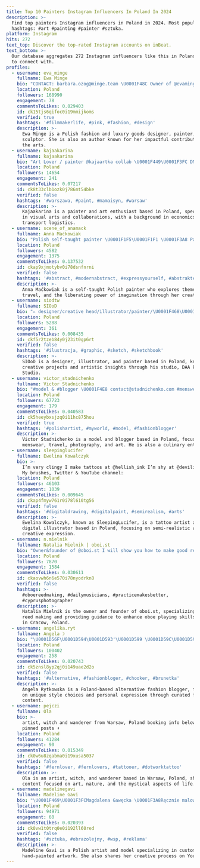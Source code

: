 ```yaml
---
title: Top 10 Painters Instagram Influencers In Poland In 2024
description: >-
  Find top painters Instagram influencers in Poland in 2024. Most popular
  hashtags: #art #painting #painter #sztuka.
platform: Instagram
hits: 272
text_top: Discover the top-rated Instagram accounts on inBeat.
text_bottom: >-
  Our database aggregates 272 Instagram influencers like this in Poland for you
  to connect with.
profiles:
  - username: eva_minge
    fullname: Ewa Minge
    bio: "CONTACT: barbara.ozog@minge.team \U0001F48C Owner of @evamingeofficial \U0001F576️ Fashion and Luxury Goods designer, painter, sculptor, author of books ♥️ Last book ⬇️"
    location: Poland
    followers: 168990
    engagement: 78
    commentsToLikes: 0.029403
    id: ck15tjs6qifoc0i19mmijkoms
    verified: true
    hashtags: '#filmmakerlife, #pink, #fashion, #design'
    description: >-
      Ewa Minge is a Polish fashion and luxury goods designer, painter, and
      sculptor. She is also an author known for her impactful contributions to
      the arts.
  - username: kajaakarina
    fullname: kajaakarina
    bio: "Art Lover / painter @kajaartka collab \U0001F449\U0001F3FC DM: kajaartka@gmail.com MANAGEMENT - SGH ECONOMICS - transport&logistics UG \U0001F5E3\U0001F1EC\U0001F1E7\U0001F1E9\U0001F1EA\U0001F1F5\U0001F1F1 \U0001F3B5\U0001F5A4\U0001F3A4 photomodel"
    location: Poland
    followers: 14654
    engagement: 241
    commentsToLikes: 0.07217
    id: ck8t33clb1ozk0j786mt54bke
    verified: false
    hashtags: '#warszawa, #paint, #mamaisyn, #warsaw'
    description: >-
      Kajaakarina is a painter and art enthusiast based in Poland, specializing
      in visual arts and collaborations, with a background in economics and
      transport logistics.
  - username: scene_of_anamack
    fullname: Anna Maćkowiak
    bio: "Polish self-taught painter \U0001F1F5\U0001F1F1 \U0001F3A8 Passionate traveler \U0001F5FA I see art as the liberation of mind; wide highway for imagination through aesthetic of life."
    location: Poland
    followers: 4582
    engagement: 1375
    commentsToLikes: 0.137532
    id: ckap9xjmotybv0i78dsnfnrni
    verified: false
    hashtags: '#abstract, #modernabstract, #expressyourself, #abstraktekunst'
    description: >-
      Anna Maćkowiak is a self-taught Polish painter who explores themes of art,
      travel, and the liberating power of imagination through her creative work.
  - username: siodtw
    fullname: SIOoD
    bio: "✏️ designer/creative head/illustrator/painter/\U0001F468\U0001F3FB‍\U0001F4BB owner @daapandastudioo"
    location: Poland
    followers: 5288
    engagement: 361
    commentsToLikes: 0.008435
    id: ckf5r2tzeb84y0j23it0gp6rt
    verified: false
    hashtags: '#ilustracja, #graphic, #sketch, #sketchbook'
    description: >-
      SIOoD is a designer, illustrator, and painter based in Poland, known for
      creative projects and artistic insights through his studio, DAA Panda
      Studio.
  - username: victor_stadnichenko
    fullname: Victor Stadnichenko
    bio: "#model & #blogger \U0001F4E8 contact@stadnichenko.com #menswear #travel #photography #art Master of pan @royals_meals"
    location: Poland
    followers: 67723
    engagement: 179
    commentsToLikes: 0.040583
    id: ck5heeybxsjzq0i11hc875hou
    verified: true
    hashtags: '#polishartist, #myworld, #model, #fashionblogger'
    description: >-
      Victor Stadnichenko is a model and blogger based in Poland, focusing on
      menswear, travel, photography, and art. He is also a culinary enthusiast.
  - username: sleepinglucifer
    fullname: Ewelina Kowalczyk
    bio: >-
      I’m very clingy I make tattoos at @hellish_ink I’m shy at @devilishwaifu
      My brushes, Twitter & YouTube channel:
    location: Poland
    followers: 46103
    engagement: 1039
    commentsToLikes: 0.009645
    id: ckap4fmyw761r0i78l610tg56
    verified: false
    hashtags: '#digitaldrawing, #digitalpaint, #semirealism, #arts'
    description: >-
      Ewelina Kowalczyk, known as SleepingLucifer, is a tattoo artist and
      digital illustrator based in Poland, focusing on semi-realistic art and
      creative expression.
  - username: n.mielnik
    fullname: Natalia Mielnik | oboi.st
    bio: "Owner&founder of @oboi.st I will show you how to make good reeds and be better at playing oboe! \U0001F4CD Cracow, Poland"
    location: Poland
    followers: 7870
    engagement: 1584
    commentsToLikes: 0.030611
    id: ckaovwh6n6e570i78nyodrkn8
    verified: false
    hashtags: >-
      #oboereedmaking, #dailymusicians, #practicemakesbetter,
      #cyprusphotographer
    description: >-
      Natalia Mielnik is the owner and founder of oboi.st, specializing in oboe
      reed making and providing guidance to enhance oboe playing skills. Based
      in Cracow, Poland.
  - username: angelika.ryt
    fullname: Angela ☽
    bio: "\U0001D56F\U0001D594\U0001D593'\U0001D599 \U0001D59C\U0001D594\U0001D597\U0001D597\U0001D59E \U0001D586\U0001D587\U0001D594\U0001D59A\U0001D599 \U0001D592\U0001D58A ☾ ≏ A.rytkowska@wp.pl"
    location: Poland
    followers: 100402
    engagement: 258
    commentsToLikes: 0.020743
    id: ck5znsl8yp2qj0i149uae2d2o
    verified: false
    hashtags: '#alternative, #fashionbloger, #chooker, #brunetka'
    description: >-
      Angela Rytkowska is a Poland-based alternative fashion blogger, focusing
      on unique style choices and personal expression through curated fashion
      content.
  - username: pejczi
    fullname: Ola
    bio: >-
      artist, witch and wanderer from Warsaw, Poland booking info below - in the
      pinned posts ⬇️
    location: Poland
    followers: 41284
    engagement: 90
    commentsToLikes: 0.015349
    id: ck0w6u8zqabma0i19xusa5037
    verified: false
    hashtags: '#fernlover, #fernlovers, #tattooer, #dotworktattoo'
    description: >-
      Ola is an artist, witch, and wanderer based in Warsaw, Poland, sharing
      content focused on art, nature, and the mystical aspects of life.
  - username: madelinegavi
    fullname: Madeline Gavi
    bio: "\U0001F469\U0001F3FCMagdalena Gawęcka \U0001F3A8Ręcznie malowane obrazy na zamówienie \U0001F1F5\U0001F1F1Polish Artist/Model/YTber Contact: madelinegavi@gmail.com"
    location: Poland
    followers: 94971
    engagement: 60
    commentsToLikes: 0.020393
    id: ck0vw1t0trq0e0i192ll60red
    verified: false
    hashtags: '#sztuka, #obrazolejny, #wsp, #reklama'
    description: >-
      Madeline Gavi is a Polish artist and model specializing in custom
      hand-painted artwork. She also shares her creative process on YouTube.
---
```



